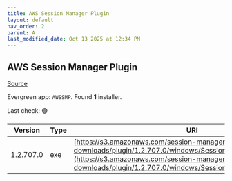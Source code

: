 ```yaml
---
title: AWS Session Manager Plugin
layout: default
nav_order: 2
parent: A
last_modified_date: Oct 13 2025 at 12:34 PM
---
```


## AWS Session Manager Plugin

[Source](https://github.com/aws/session-manager-plugin)

Evergreen app: `AWSSMP`. Found **1** installer.

Last check: 🟢

| Version   | Type | URI                                                                                                                                                                                                                    |
| --------- | ---- | ---------------------------------------------------------------------------------------------------------------------------------------------------------------------------------------------------------------------- |
| 1.2.707.0 | exe  | [https://s3.amazonaws.com/session-manager-downloads/plugin/1.2.707.0/windows/SessionManagerPluginSetup.exe](https://s3.amazonaws.com/session-manager-downloads/plugin/1.2.707.0/windows/SessionManagerPluginSetup.exe) |
